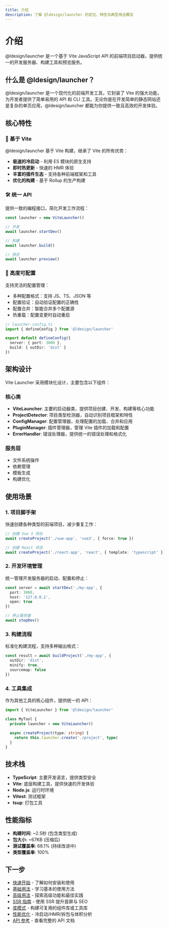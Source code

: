 ```yaml
---
title: 介绍
description: 了解 @ldesign/launcher 的定位、特性与典型用法概览
---
```


# 介绍

@ldesign/launcher 是一个基于 Vite JavaScript API 的前端项目启动器，提供统一的开发服务器、构建工具和预览服务。

## 什么是 @ldesign/launcher？

@ldesign/launcher 是一个现代化的前端开发工具，它封装了 Vite 的强大功能，为开发者提供了简单易用的 API 和 CLI 工具。无论你是在开发简单的静态网站还是复杂的单页应用，@ldesign/launcher 都能为你提供一致且高效的开发体验。

## 核心特性

### 🚀 基于 Vite

@ldesign/launcher 基于 Vite 构建，继承了 Vite 的所有优势：

- **极速的冷启动** - 利用 ES 模块的原生支持
- **即时热更新** - 快速的 HMR 体验
- **丰富的插件生态** - 支持各种前端框架和工具
- **优化的构建** - 基于 Rollup 的生产构建

### 🛠️ 统一 API

提供一致的编程接口，简化开发工作流程：

```typescript
const launcher = new ViteLauncher()

// 开发
await launcher.startDev()

// 构建
await launcher.build()

// 预览
await launcher.preview()
```

### 🔧 高度可配置

支持灵活的配置管理：

- 多种配置格式：支持 JS、TS、JSON 等
- 配置验证：自动验证配置的正确性
- 配置合并：智能合并多个配置源
- 热重载：配置变更时自动重启

```ts
// launcher.config.ts
import { defineConfig } from '@ldesign/launcher'

export default defineConfig({
  server: { port: 3000 },
  build: { outDir: 'dist' }
})
```

## 架构设计

Vite Launcher 采用模块化设计，主要包含以下组件：

### 核心类
- **ViteLauncher**: 主要的启动器类，提供项目创建、开发、构建等核心功能
- **ProjectDetector**: 项目类型检测器，自动识别项目框架和特性
- **ConfigManager**: 配置管理器，处理配置的加载、合并和应用
- **PluginManager**: 插件管理器，管理 Vite 插件的加载和配置
- **ErrorHandler**: 错误处理器，提供统一的错误处理和格式化

### 服务层
- 文件系统操作
- 依赖管理
- 模板生成
- 构建优化

## 使用场景

### 1. 项目脚手架
快速创建各种类型的前端项目，减少重复工作：

```typescript
// 创建 Vue 3 项目
await createProject('./vue-app', 'vue3', { force: true })

// 创建 React 项目
await createProject('./react-app', 'react', { template: 'typescript' })
```

### 2. 开发环境管理
统一管理开发服务器的启动、配置和停止：

```typescript
const server = await startDev('./my-app', {
  port: 3000,
  host: '127.0.0.1',
  open: true
})

// 停止服务器
await stopDev()
```

### 3. 构建流程
标准化构建流程，支持多种输出格式：

```typescript
const result = await buildProject('./my-app', {
  outDir: 'dist',
  minify: true,
  sourcemap: false
})
```

### 4. 工具集成
作为其他工具的核心组件，提供统一的 API：

```typescript
import { ViteLauncher } from '@ldesign/launcher'

class MyTool {
  private launcher = new ViteLauncher()
  
  async createProject(type: string) {
    return this.launcher.create('./project', type)
  }
}
```

## 技术栈

- **TypeScript**: 主要开发语言，提供类型安全
- **Vite**: 底层构建工具，提供快速的开发体验
- **Node.js**: 运行时环境
- **Vitest**: 测试框架
- **tsup**: 打包工具

## 性能指标

- **构建时间**: ~2.5秒 (包含类型生成)
- **包大小**: ~67KB (压缩后)
- **测试覆盖率**: 68.1% (持续改进中)
- **类型覆盖率**: 100%

## 下一步

- [快速开始](./getting-started.md) - 了解如何安装和使用
- [基础用法](./basic-usage.md) - 学习基本的使用方法
- [高级用法](./advanced-usage.md) - 探索高级功能和最佳实践
- [SSR 指南](./ssr.md) - 使用 SSR 提升首屏与 SEO
- [库模式](./library-mode.md) - 构建可复用的组件库或工具库
- [性能优化](./performance.md) - 冷启动/HMR/拆包与体积分析
- [API 参考](../api/vite-launcher.md) - 查看完整的 API 文档
